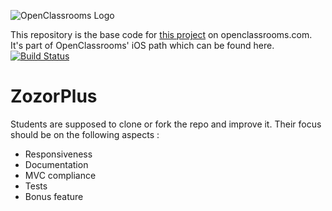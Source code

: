![OpenClassrooms Logo](https://lh3.googleusercontent.com/jHFLsk0a2IDpofZxpPhZNgOsydDD1dqbUZKfO_hwvexataXSPp0oHMDm5WJJkZ8WFLnNqtEiLRHGRRw=w2880-h1632)

This repository is the base code for [this project](https://openclassrooms.com/projects/ameliorer-une-application-existante) on openclassrooms.com.
It's part of OpenClassrooms' iOS path which can be found here.
[![Build Status](https://travis-ci.org/thegreenline/ZozorPlus.svg?branch=Developpe)](https://travis-ci.org/thegreenline/ZozorPlus)
# ZozorPlus
Students are supposed to clone or fork the repo and improve it. Their focus should be on the following aspects :
- Responsiveness
- Documentation
- MVC compliance
- Tests
- Bonus feature
